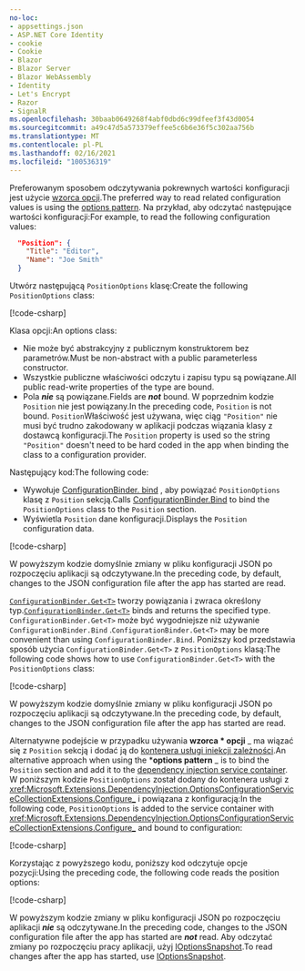 ```yaml
---
no-loc:
- appsettings.json
- ASP.NET Core Identity
- cookie
- Cookie
- Blazor
- Blazor Server
- Blazor WebAssembly
- Identity
- Let's Encrypt
- Razor
- SignalR
ms.openlocfilehash: 30baab0649268f4abf0dbd6c99dfeef3f43d0054
ms.sourcegitcommit: a49c47d5a573379effee5c6b6e36f5c302aa756b
ms.translationtype: MT
ms.contentlocale: pl-PL
ms.lasthandoff: 02/16/2021
ms.locfileid: "100536319"
---
```

<span data-ttu-id="cf487-101">Preferowanym sposobem odczytywania pokrewnych wartości konfiguracji jest użycie [wzorca opcji](xref:fundamentals/configuration/options).</span><span class="sxs-lookup"><span data-stu-id="cf487-101">The preferred way to read related configuration values is using the [options pattern](xref:fundamentals/configuration/options).</span></span> <span data-ttu-id="cf487-102">Na przykład, aby odczytać następujące wartości konfiguracji:</span><span class="sxs-lookup"><span data-stu-id="cf487-102">For example, to read the following configuration values:</span></span>

```json
  "Position": {
    "Title": "Editor",
    "Name": "Joe Smith"
  }
```

<span data-ttu-id="cf487-103">Utwórz następującą `PositionOptions` klasę:</span><span class="sxs-lookup"><span data-stu-id="cf487-103">Create the following `PositionOptions` class:</span></span>

[!code-csharp[](~/fundamentals/configuration/index/samples/3.x/ConfigSample/Options/PositionOptions.cs?name=snippet)]

<span data-ttu-id="cf487-104">Klasa opcji:</span><span class="sxs-lookup"><span data-stu-id="cf487-104">An options class:</span></span>

* <span data-ttu-id="cf487-105">Nie może być abstrakcyjny z publicznym konstruktorem bez parametrów.</span><span class="sxs-lookup"><span data-stu-id="cf487-105">Must be non-abstract with a public parameterless constructor.</span></span>
* <span data-ttu-id="cf487-106">Wszystkie publiczne właściwości odczytu i zapisu typu są powiązane.</span><span class="sxs-lookup"><span data-stu-id="cf487-106">All public read-write properties of the type are bound.</span></span>
* <span data-ttu-id="cf487-107">Pola ***nie*** są powiązane.</span><span class="sxs-lookup"><span data-stu-id="cf487-107">Fields are ***not*** bound.</span></span> <span data-ttu-id="cf487-108">W poprzednim kodzie `Position` nie jest powiązany.</span><span class="sxs-lookup"><span data-stu-id="cf487-108">In the preceding code, `Position` is not bound.</span></span> <span data-ttu-id="cf487-109">`Position`Właściwość jest używana, więc ciąg `"Position"` nie musi być trudno zakodowany w aplikacji podczas wiązania klasy z dostawcą konfiguracji.</span><span class="sxs-lookup"><span data-stu-id="cf487-109">The `Position` property is used so the string `"Position"` doesn't need to be hard coded in the app when binding the class to a configuration provider.</span></span>

<span data-ttu-id="cf487-110">Następujący kod:</span><span class="sxs-lookup"><span data-stu-id="cf487-110">The following code:</span></span>

* <span data-ttu-id="cf487-111">Wywołuje [ConfigurationBinder. bind](xref:Microsoft.Extensions.Configuration.ConfigurationBinder.Bind*) , aby powiązać `PositionOptions` klasę z `Position` sekcją.</span><span class="sxs-lookup"><span data-stu-id="cf487-111">Calls [ConfigurationBinder.Bind](xref:Microsoft.Extensions.Configuration.ConfigurationBinder.Bind*) to bind the `PositionOptions` class to the `Position` section.</span></span>
* <span data-ttu-id="cf487-112">Wyświetla `Position` dane konfiguracji.</span><span class="sxs-lookup"><span data-stu-id="cf487-112">Displays the `Position` configuration data.</span></span>

[!code-csharp[](~/fundamentals/configuration/index/samples/3.x/ConfigSample/Pages/Test22.cshtml.cs?name=snippet)]

<span data-ttu-id="cf487-113">W powyższym kodzie domyślnie zmiany w pliku konfiguracji JSON po rozpoczęciu aplikacji są odczytywane.</span><span class="sxs-lookup"><span data-stu-id="cf487-113">In the preceding code, by default, changes to the JSON configuration file after the app has started are read.</span></span>

<span data-ttu-id="cf487-114">[`ConfigurationBinder.Get<T>`](xref:Microsoft.Extensions.Configuration.ConfigurationBinder.Get*) tworzy powiązania i zwraca określony typ.</span><span class="sxs-lookup"><span data-stu-id="cf487-114">[`ConfigurationBinder.Get<T>`](xref:Microsoft.Extensions.Configuration.ConfigurationBinder.Get*) binds and returns the specified type.</span></span> <span data-ttu-id="cf487-115">`ConfigurationBinder.Get<T>` może być wygodniejsze niż używanie `ConfigurationBinder.Bind` .</span><span class="sxs-lookup"><span data-stu-id="cf487-115">`ConfigurationBinder.Get<T>` may be more convenient than using `ConfigurationBinder.Bind`.</span></span> <span data-ttu-id="cf487-116">Poniższy kod przedstawia sposób użycia `ConfigurationBinder.Get<T>` z `PositionOptions` klasą:</span><span class="sxs-lookup"><span data-stu-id="cf487-116">The following code shows how to use `ConfigurationBinder.Get<T>` with the `PositionOptions` class:</span></span>

[!code-csharp[](~/fundamentals/configuration/index/samples/3.x/ConfigSample/Pages/Test21.cshtml.cs?name=snippet)]

<span data-ttu-id="cf487-117">W powyższym kodzie domyślnie zmiany w pliku konfiguracji JSON po rozpoczęciu aplikacji są odczytywane.</span><span class="sxs-lookup"><span data-stu-id="cf487-117">In the preceding code, by default, changes to the JSON configuration file after the app has started are read.</span></span>

<span data-ttu-id="cf487-118">Alternatywne podejście w przypadku używania **wzorca \* opcji** _ ma wiązać się z `Position` sekcją i dodać ją do [kontenera usługi iniekcji zależności](xref:fundamentals/dependency-injection).</span><span class="sxs-lookup"><span data-stu-id="cf487-118">An alternative approach when using the \***options pattern** _ is to bind the `Position` section and add it to the [dependency injection service container](xref:fundamentals/dependency-injection).</span></span> <span data-ttu-id="cf487-119">W poniższym kodzie `PositionOptions` został dodany do kontenera usługi z <xref:Microsoft.Extensions.DependencyInjection.OptionsConfigurationServiceCollectionExtensions.Configure_> i powiązana z konfiguracją:</span><span class="sxs-lookup"><span data-stu-id="cf487-119">In the following code, `PositionOptions` is added to the service container with <xref:Microsoft.Extensions.DependencyInjection.OptionsConfigurationServiceCollectionExtensions.Configure_> and bound to configuration:</span></span>

[!code-csharp[](~/fundamentals/configuration/index/samples/3.x/ConfigSample/Startup.cs?name=snippet)]

<span data-ttu-id="cf487-120">Korzystając z powyższego kodu, poniższy kod odczytuje opcje pozycji:</span><span class="sxs-lookup"><span data-stu-id="cf487-120">Using the preceding code, the following code reads the position options:</span></span>

[!code-csharp[](~/fundamentals/configuration/index/samples/3.x/ConfigSample/Pages/Test2.cshtml.cs?name=snippet)]

<span data-ttu-id="cf487-121">W powyższym kodzie zmiany w pliku konfiguracji JSON po rozpoczęciu aplikacji ***nie*** są odczytywane.</span><span class="sxs-lookup"><span data-stu-id="cf487-121">In the preceding code, changes to the JSON configuration file after the app has started are ***not*** read.</span></span> <span data-ttu-id="cf487-122">Aby odczytać zmiany po rozpoczęciu pracy aplikacji, użyj [IOptionsSnapshot](xref:fundamentals/configuration/options#ios).</span><span class="sxs-lookup"><span data-stu-id="cf487-122">To read changes after the app has started, use [IOptionsSnapshot](xref:fundamentals/configuration/options#ios).</span></span>
